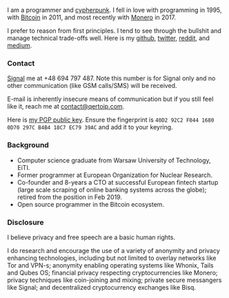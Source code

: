 
I am a programmer and [cypherpunk](https://www.activism.net/cypherpunk/manifesto.html). I fell in love with programming in 1995, with [Bitcoin](https://bitcoin.org/) in 2011, and most recently with [Monero](https://getmonero.org/) in 2017.

I prefer to reason from first principles. I tend to see through the bullshit and manage technical trade-offs well. Here is my [github](https://github.com/qertoip), [twitter](https://twitter.com/qertoip), [reddit](https://reddit.com/u/qertoip), and [medium](https://medium.com/@qertoip).

### Contact

[Signal](https://signal.org/) me at +48 694 797 487. Note this number is for Signal only and no other communication (like GSM calls/SMS) will be received.

E-mail is inherently insecure means of communication but if you still feel like it, reach me at [contact@qertoip.com](mailto:contact@qertoip.com). 

Here is [my PGP public key](https://keybase.io/qertoip/pgp_keys.asc?fingerprint=40d292c2f04416800d70297cb4b418c7ec7939ac). Ensure the fingerprint is `40D2 92C2 F044 1680 0D70 297C B4B4 18C7 EC79 39AC` and add it to your keyring.

### Background

* Computer science graduate from Warsaw University of Technology, EiTI.
* Former programmer at European Organization for Nuclear Research.
* Co-founder and 8-years a CTO at successful European fintech startup (large scale scraping of online banking systems across the globe); retired from the position in Feb 2019.
* Open source programmer in the Bitcoin ecosystem.

### Disclosure

I believe privacy and free speech are a basic human rights.

I do research and encourage the use of a variety of anonymity and privacy enhancing technologies, including but not limited to overlay networks like Tor and VPN-s; anonymity enabling operating systems like Whonix, Tails and Qubes OS; financial privacy respecting cryptocurrencies like Monero; privacy techniques like coin-joining and mixing; private secure messangers like Signal; and decentralized cryptocurrency exchanges like Bisq.
